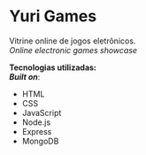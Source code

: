 # Yuri Games

Vitrine online de jogos eletrônicos.<br>
*Online electronic games showcase*

**Tecnologias utilizadas:**<br>
***Built on***:
* HTML
* CSS
* JavaScript
* Node.js
* Express
* MongoDB
